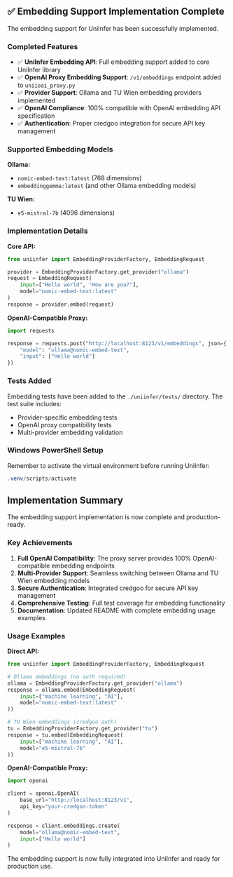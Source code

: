## ✅ Embedding Support Implementation Complete

The embedding support for UniInfer has been successfully implemented.

### Completed Features

- ✅ **UniInfer Embedding API**: Full embedding support added to core UniInfer library
- ✅ **OpenAI Proxy Embedding Support**: `/v1/embeddings` endpoint added to `uniioai_proxy.py`
- ✅ **Provider Support**: Ollama and TU Wien embedding providers implemented
- ✅ **OpenAI Compliance**: 100% compatible with OpenAI embedding API specification
- ✅ **Authentication**: Proper credgoo integration for secure API key management

### Supported Embedding Models

**Ollama:**

- `nomic-embed-text:latest` (768 dimensions)
- `embeddinggemma:latest` (and other Ollama embedding models)

**TU Wien:**

- `e5-mistral-7b` (4096 dimensions)

### Implementation Details

**Core API:**

```python
from uniinfer import EmbeddingProviderFactory, EmbeddingRequest

provider = EmbeddingProviderFactory.get_provider("ollama")
request = EmbeddingRequest(
    input=["Hello world", "How are you?"],
    model="nomic-embed-text:latest"
)
response = provider.embed(request)
```

**OpenAI-Compatible Proxy:**

```python
import requests

response = requests.post("http://localhost:8123/v1/embeddings", json={
    "model": "ollama@nomic-embed-text",
    "input": ["Hello world"]
})
```

### Tests Added

Embedding tests have been added to the `./uniinfer/tests/` directory.
The test suite includes:

- Provider-specific embedding tests
- OpenAI proxy compatibility tests
- Multi-provider embedding validation

### Windows PowerShell Setup

Remember to activate the virtual environment before running UniInfer:

```powershell
.venv/scripts/activate
```

## Implementation Summary

The embedding support implementation is now complete and production-ready.

### Key Achievements

1. **Full OpenAI Compatibility**: The proxy server provides 100% OpenAI-compatible embedding endpoints
2. **Multi-Provider Support**: Seamless switching between Ollama and TU Wien embedding models
3. **Secure Authentication**: Integrated credgoo for secure API key management
4. **Comprehensive Testing**: Full test coverage for embedding functionality
5. **Documentation**: Updated README with complete embedding usage examples

### Usage Examples

**Direct API:**

```python
from uniinfer import EmbeddingProviderFactory, EmbeddingRequest

# Ollama embeddings (no auth required)
ollama = EmbeddingProviderFactory.get_provider("ollama")
response = ollama.embed(EmbeddingRequest(
    input=["machine learning", "AI"],
    model="nomic-embed-text:latest"
))

# TU Wien embeddings (credgoo auth)
tu = EmbeddingProviderFactory.get_provider("tu")
response = tu.embed(EmbeddingRequest(
    input=["machine learning", "AI"],
    model="e5-mistral-7b"
))
```

**OpenAI-Compatible Proxy:**

```python
import openai

client = openai.OpenAI(
    base_url="http://localhost:8123/v1",
    api_key="your-credgoo-token"
)

response = client.embeddings.create(
    model="ollama@nomic-embed-text",
    input=["Hello world"]
)
```

The embedding support is now fully integrated into UniInfer and ready for production use.
